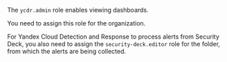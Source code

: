 The `ycdr.admin` role enables viewing dashboards.

You need to assign this role for the organization.

For Yandex Cloud Detection and Response to process alerts from Security Deck, you also need to assign the `security-deck.editor` role for the folder, from which the alerts are being collected.

